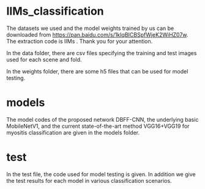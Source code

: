 # IIMs_classification

The datasets we used and the model weights  trained by us can be downloaded from https://pan.baidu.com/s/1kIqBICBSpfWjeK2WiHZ07w. The extraction code is IIMs . Thank you for your attention.

In the data folder, there are csv files specifying the training and test images used for each scene and fold.

In the weights folder, there are some h5 files that can be used for model testing.

# models
The model codes of the proposed network DBFF-CNN, the underlying basic MobileNetV1, and the current state-of-the-art method VGG16+VGG19 for myositis classification are given in the models folder.

# test 
In the test file, the code used for model testing is given. In addition we give the test results for each model in various classification scenarios.

